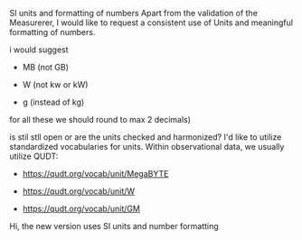 SI units and formatting of numbers
Apart from the validation of the Measurerer, I would like to request a consistent use of Units and meaningful formatting of numbers.
i would suggest

- MB (not GB)
- W (not kw or kW)
- g (instead of kg)

for all these we should round to max 2 decimals)

is stil stll open or are the units checked and harmonized?
I'd like to utilize standardized vocabularies for units. Within observational data, we usually utilize QUDT:

- https://qudt.org/vocab/unit/MegaBYTE
- https://qudt.org/vocab/unit/W
- https://qudt.org/vocab/unit/GM

Hi, the new version uses SI units and number formatting